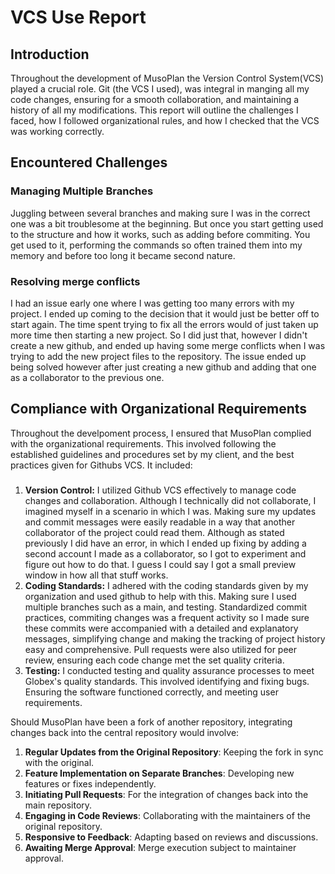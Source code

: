 
# VCS Use Report
## Introduction

Throughout the development of MusoPlan the Version Control System(VCS) played a crucial role.
Git (the VCS I used), was integral in manging all my code changes, ensuring for a smooth collaboration,
and maintaining a history of all my modifications. This report will outline the challenges I faced,
how I followed organizational rules, and how I checked that the VCS was working correctly.

## Encountered Challenges

### Managing Multiple Branches
Juggling between several branches and making sure I was in the correct one was a bit troublesome at the beginning.
But once you start getting used to the structure and how it works, such as adding before commiting. You get used to it,
performing the commands so often trained them into my memory and before too long it became second nature.

### Resolving merge conflicts
I had an issue early one where I was getting too many errors with my project. I ended up coming to the decision that it would
just be better off to start again. The time spent trying to fix all the errors would of just taken up more time then starting a new
project. So I did just that, however I didn't create a new github, and ended up having some merge conflicts when I was trying to add the 
new project files to the repository. The issue ended up being solved however after just creating a new github and adding that one as a collaborator
to the previous one.

## Compliance with Organizational Requirements

Throughout the develpoment process, I ensured that MusoPlan complied with the organizational requirements. This involved
following the established guidelines and procedures set by my client, and the best practices given for Githubs VCS. 
It included:

###
1. **Version Control:** I utilized Github VCS effectively to manage code changes and collaboration. Although I technically did not collaborate,
I imagined myself in a scenario in which I was. Making sure my updates and commit messages were easily readable in a way that another collaborator
of the project could read them. Although as stated previously I did have an error, in which I ended up fixing by adding a second account I made as a collaborator, so I got to experiment and figure out how to do that.
I guess I could say I got a small preview window in how all that stuff works.
2. **Coding Standards:**
I adhered with the coding standards given by my organization and used github to help with this. Making sure I used multiple branches such as a main, and testing. Standardized commit practices, commiting changes was a frequent activity so I made sure these commits were accompanied with a detailed
and explanatory messages, simplifying change and making the tracking of project history easy and comprehensive. Pull requests were also utilized for peer review, ensuring each code change met the set quality criteria.
3. **Testing:**
I conducted testing and quality assurance processes to meet Globex's quality standards. This involved identifying and fixing bugs. Ensuring the software functioned correctly, and meeting user requirements.

Should MusoPlan have been a fork of another repository, integrating changes back into the central repository would involve:

1. **Regular Updates from the Original Repository**: Keeping the fork in sync with the original.
2. **Feature Implementation on Separate Branches**: Developing new features or fixes independently.
3. **Initiating Pull Requests**: For the integration of changes back into the main repository.
4. **Engaging in Code Reviews**: Collaborating with the maintainers of the original repository.
5. **Responsive to Feedback**: Adapting based on reviews and discussions.
6. **Awaiting Merge Approval**: Merge execution subject to maintainer approval.